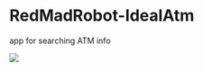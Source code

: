 # RedMadRobot-IdealAtm
app for searching ATM info

![](https://github.com/whoismiras/RedMadRobot-IdealAtm/blob/main/atm.gif)
